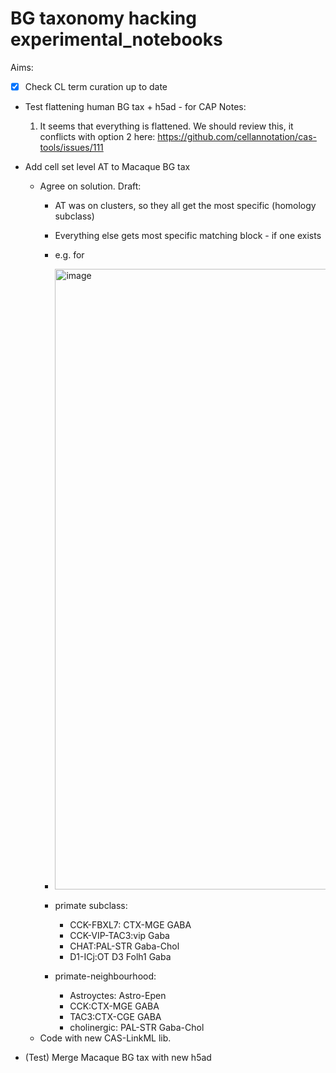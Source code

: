 # BG taxonomy hacking experimental_notebooks 

Aims: 

- [x] Check CL term curation up to date

* Test flattening human BG tax + h5ad - for CAP
   Notes:
     1. It seems that everything is flattened. We should review this, it conflicts with option 2 here:
        https://github.com/cellannotation/cas-tools/issues/111

* Add cell set level AT to Macaque BG tax
   *  Agree on solution. Draft:
      * AT was on clusters, so they all get the most specific (homology subclass)
      * Everything else gets most specific matching block - if one exists
    
      * e.g. for
      *  <img width="993" alt="image" src="https://github.com/user-attachments/assets/4f0c0462-d4af-4c2c-a839-381d66f88b30">
        * primate subclass:
          * CCK-FBXL7: CTX-MGE GABA
          * CCK-VIP-TAC3:vip Gaba
          * CHAT:PAL-STR Gaba-Chol
          * D1-ICj:OT D3 Folh1 Gaba
      * primate-neighbourhood:
          * Astroyctes: Astro-Epen
          * CCK:CTX-MGE GABA
          * TAC3:CTX-CGE GABA
          * cholinergic: PAL-STR Gaba-Chol
   * Code with new CAS-LinkML lib.
  
* (Test) Merge Macaque BG tax with new h5ad
